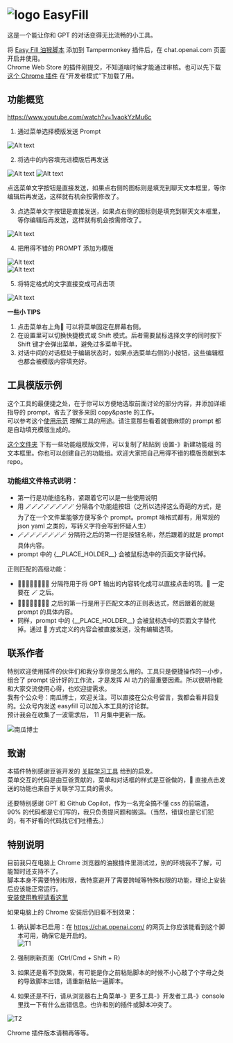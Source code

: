 #  ![logo](./ChromExtension/icons/icon48.png) EasyFill
这是一个能让你和 GPT 的对话变得无比流畅的小工具。  

将 [Easy Fill 油猴脚本](./easyfill_tampermonkey_script.js) 添加到 Tampermonkey 插件后，在 chat.openai.com 页面开启并使用。  
Chrome Web Store 的插件刚提交，不知道啥时候才能通过审核。也可以先下载 [这个 Chrome 插件](./EasyFillChromExtension.zip) 在“开发者模式”下加载了用。

## 功能概览

https://www.youtube.com/watch?v=1vaokYzMu6c 

1. 通过菜单选择模版发送 Prompt    

![Alt text](./imgs/demo1.png)

2. 将选中的内容填充进模版后再发送    

![Alt text](./imgs/demo2-1.png)
![Alt text](./imgs/demo2.png)

点选菜单文字按钮是直接发送，如果点右侧的图标则是填充到聊天文本框里，等你编辑后再发送，这样就有机会按需修改了。  

3. 点选菜单文字按钮是直接发送，如果点右侧的图标则是填充到聊天文本框里，等你编辑后再发送，这样就有机会按需修改了。   

![Alt text](./imgs/demo3.png)

4. 把用得不错的 PROMPT 添加为模版    

![Alt text](./imgs/demo4.png)  
![Alt text](./imgs/demo5.png)  

5. 将特定格式的文字直接变成可点击项    

![Alt text](./imgs/demo7.png)

**一些小 TIPS**  

1. 点击菜单右上角📌 可以将菜单固定在屏幕右侧。  
2. 在设置里可以切换快捷模式或 Shift 模式。后者需要鼠标选择文字的同时按下 Shift 键才会弹出菜单，避免过多菜单干扰。   
3. 对话中间的对话框处于编辑状态时，如果点选菜单右侧的小按钮，这些编辑框也都会被模版内容填充好。   



## 工具模版示例   

这个工具的最便捷之处，在于你可以方便地选取前面讨论的部分内容，并添加详细指导的 prompt，省去了很多来回 copy&paste 的工作。  
可以参考这个[使用示范](https://chat.openai.com/share/56c0665b-7265-47ac-b40a-774bf3fc557e) 理解工具的用途。请注意那些看着就很麻烦的 prompt 都是自动填充模版生成的。

[这个文件夹](./tool_templates/) 下有一些功能组模版文件，可以复制了粘贴到 设置-》新建功能组 的文本框里。你也可以创建自己的功能组。欢迎大家把自己用得不错的模版贡献到本 repo。  

### 功能组文件格式说明：

* 第一行是功能组名称，紧跟着它可以是一些使用说明
* 用 🪄🪄🪄🪄🪄🪄🪄🪄 分隔各个功能组按钮（之所以选择这么奇葩的方式，是为了在一个文件里能够方便写多个 prompt。prompt 啥格式都有，用常规的 json yaml 之类的，写转义字符会写到怀疑人生）
* 🪄🪄🪄🪄🪄🪄🪄🪄 分隔符之后的第一行是按钮名称，然后跟着的就是 prompt 具体内容。
* prompt 中的 {\_\_PLACE_HOLDER\_\_} 会被鼠标选中的页面文字替代掉。

正则匹配的高级功能：  
* 📖📖📖📖📖📖📖📖 分隔符用于将 GPT 输出的内容转化成可以直接点击的项。📖 一定要在 🪄 之后。  
* 📖📖📖📖📖📖📖📖 之后的第一行是用于匹配文本的正则表达式，然后跟着的就是 prompt 的具体内容。  
* 同样，prompt 中的 {\_\_PLACE_HOLDER\_\_} 会被鼠标选中的页面文字替代掉。通过 📖 方式定义的内容会被直接发送，没有编辑选项。  


## 联系作者

特别欢迎使用插件的伙伴们和我分享你是怎么用的。工具只是便捷操作的一小步，组合了 prompt 设计好的工作流，才是发挥 AI 功力的最重要因素。所以很期待能和大家交流使用心得，也欢迎提需求。  
我有个公众号：南瓜博士，欢迎关注。可以直接在公众号留言，我都会看并回复的。公众号内发送 easyfill 可以加入本工具的讨论群。   
预计我会在收集了一波需求后， 11 月集中更新一版。  

![南瓜博士](imgs/qrcode.jpeg)  

## 致谢

本插件特别感谢豆爸开发的 [关联学习工具](https://waytoagi.feishu.cn/wiki/XMgawFyCVimUSTkeJvHckF9inLc) 给到的启发。  
菜单交互的代码是由豆爸贡献的，菜单和对话框的样式是豆爸做的，📖 直接点击发送的功能也来自于关联学习工具的需求。  

还要特别感谢 GPT 和 Github Copilot，作为一名完全搞不懂 css 的前端渣，90% 的代码都是它们写的，我只负责提问题和搬运。（当然，错误也是它们犯的，有不好看的代码找它们吐槽去。）    

## 特别说明  
目前我只在电脑上 Chrome 浏览器的油猴插件里测试过，别的环境我不了解，可能暂时还支持不了。  
脚本本身不需要特别权限，我特意避开了需要跨域等特殊权限的功能，理论上安装后应该能正常运行。  
[安装使用教程请看这里](https://mp.weixin.qq.com/s/zLVEH9wgi2So4-Lm3Prhmw)


如果电脑上的 Chrome 安装后仍旧看不到效果：  
1. 确认脚本已启用：在 https://chat.openai.com/ 的网页上你应该能看到这个脚本可用，确保它是开启的。  
![T1](imgs/troubleshooting1.png)

2. 强制刷新页面（Ctrl/Cmd + Shift + R）

3. 如果还是看不到效果，有可能是你之前粘贴脚本的时候不小心敲了个字母之类的导致脚本出错，请重新粘贴一遍脚本。

4. 如果还是不行，请从浏览器右上角菜单-》更多工具-》开发者工具-》console 里找一下有什么出错信息。也许和别的插件或脚本冲突了。  

![T2](imgs/troubleshooting2.png)
  

Chrome 插件版本请稍再等等。

